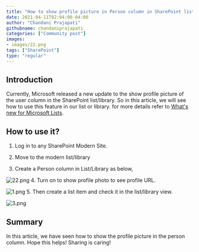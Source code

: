 ```yaml
---
title: "How to show profile picture in Person column in SharePoint list/library?"
date: 2021-04-11T02:04:00-04:00
author: "Chandani Prajapati"
githubname: chandaniprajapati
categories: ["Community post"]
images:
- images/22.png
tags: ["SharePoint"]
type: "regular"
---
```


## Introduction 

Currently, Microsoft released a new update to the show profile picture
of the user column in the SharePoint list/library. So in this article,
we will see how to use this feature in our list or library. for more
details refer to
[What's new for Microsoft Lists](https://techcommunity.microsoft.com/t5/microsoft-365-blog/what-s-new-for-microsoft-lists-microsoft-ignite-2021-mar-2-4/ba-p/2176242 "SharePoint List Updates").
 

## How to use it? 

1.  Log in to any SharePoint Modern Site.

2.  Move to the modern list/library

3.  Create a Person column in List/Library as below,
 

![22.png](images/22.png)
4.  Turn on to show profile photo to see profile URL.

![1.png](images/1.png)
5.  Then create a list item and check it in the list/library view.

![3.png](images/3.png)

## Summary 

In this article, we have seen how to show the profile picture in the
person column.
Hope this helps!
Sharing is caring!
